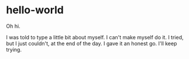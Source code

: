 # hello-world

Oh hi.

I was told to type a little bit about myself. I can't make myself do it. I tried, but I just couldn't, at the end of the day. I gave it an honest go.
I'll keep trying.
